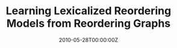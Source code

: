 ---
title: "Learning Lexicalized Reordering Models from Reordering Graphs"
authors:
- Jinsong Su
- Yang Liu
- Yajuan Lv
- Haitao Mi
- Qun Liu
author_notes:
- "通讯作者"
- 
- 
- 
- 
date: "2010-05-28T00:00:00Z"
publishDate: "2025-05-28T13:09:06+00:00"
publication_types: [1）文本机器翻译]
publication: "**In Proc. of ACL 2010**. oral short paper"
---